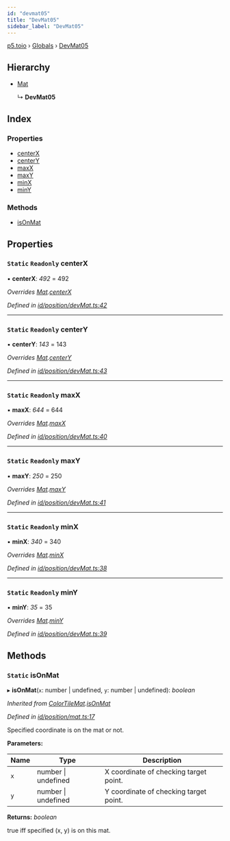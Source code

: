 ```yaml
---
id: "devmat05"
title: "DevMat05"
sidebar_label: "DevMat05"
---
```


[p5.toio](../index.md) › [Globals](../globals.md) › [DevMat05](devmat05.md)

## Hierarchy

* [Mat](mat.md)

  ↳ **DevMat05**

## Index

### Properties

* [centerX](devmat05.md#static-readonly-centerx)
* [centerY](devmat05.md#static-readonly-centery)
* [maxX](devmat05.md#static-readonly-maxx)
* [maxY](devmat05.md#static-readonly-maxy)
* [minX](devmat05.md#static-readonly-minx)
* [minY](devmat05.md#static-readonly-miny)

### Methods

* [isOnMat](devmat05.md#static-isonmat)

## Properties

### `Static` `Readonly` centerX

▪ **centerX**: *492* = 492

*Overrides [Mat](mat.md).[centerX](mat.md#static-protected-centerx)*

*Defined in [id/position/devMat.ts:42](https://github.com/tetunori/p5.toio/blob/0ed7381/src/id/position/devMat.ts#L42)*

___

### `Static` `Readonly` centerY

▪ **centerY**: *143* = 143

*Overrides [Mat](mat.md).[centerY](mat.md#static-protected-centery)*

*Defined in [id/position/devMat.ts:43](https://github.com/tetunori/p5.toio/blob/0ed7381/src/id/position/devMat.ts#L43)*

___

### `Static` `Readonly` maxX

▪ **maxX**: *644* = 644

*Overrides [Mat](mat.md).[maxX](mat.md#static-protected-maxx)*

*Defined in [id/position/devMat.ts:40](https://github.com/tetunori/p5.toio/blob/0ed7381/src/id/position/devMat.ts#L40)*

___

### `Static` `Readonly` maxY

▪ **maxY**: *250* = 250

*Overrides [Mat](mat.md).[maxY](mat.md#static-protected-maxy)*

*Defined in [id/position/devMat.ts:41](https://github.com/tetunori/p5.toio/blob/0ed7381/src/id/position/devMat.ts#L41)*

___

### `Static` `Readonly` minX

▪ **minX**: *340* = 340

*Overrides [Mat](mat.md).[minX](mat.md#static-protected-minx)*

*Defined in [id/position/devMat.ts:38](https://github.com/tetunori/p5.toio/blob/0ed7381/src/id/position/devMat.ts#L38)*

___

### `Static` `Readonly` minY

▪ **minY**: *35* = 35

*Overrides [Mat](mat.md).[minY](mat.md#static-protected-miny)*

*Defined in [id/position/devMat.ts:39](https://github.com/tetunori/p5.toio/blob/0ed7381/src/id/position/devMat.ts#L39)*

## Methods

### `Static` isOnMat

▸ **isOnMat**(`x`: number | undefined, `y`: number | undefined): *boolean*

*Inherited from [ColorTileMat](colortilemat.md).[isOnMat](colortilemat.md#static-isonmat)*

*Defined in [id/position/mat.ts:17](https://github.com/tetunori/p5.toio/blob/0ed7381/src/id/position/mat.ts#L17)*

Specified coordinate is on the mat or not.

**Parameters:**

Name | Type | Description |
------ | ------ | ------ |
`x` | number &#124; undefined | X coordinate of checking target point. |
`y` | number &#124; undefined | Y coordinate of checking target point.  |

**Returns:** *boolean*

true iff specified (x, y) is on this mat.
